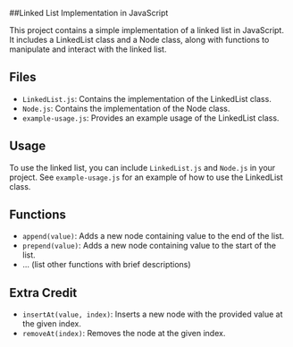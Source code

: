 ##Linked List Implementation in JavaScript

This project contains a simple implementation of a linked list in JavaScript. It includes a LinkedList class and a Node class, along with functions to manipulate and interact with the linked list.

## Files

- `LinkedList.js`: Contains the implementation of the LinkedList class.
- `Node.js`: Contains the implementation of the Node class.
- `example-usage.js`: Provides an example usage of the LinkedList class.

## Usage

To use the linked list, you can include `LinkedList.js` and `Node.js` in your project. See `example-usage.js` for an example of how to use the LinkedList class.

## Functions

- `append(value)`: Adds a new node containing value to the end of the list.
- `prepend(value)`: Adds a new node containing value to the start of the list.
- ... (list other functions with brief descriptions)

## Extra Credit

- `insertAt(value, index)`: Inserts a new node with the provided value at the given index.
- `removeAt(index)`: Removes the node at the given index.


